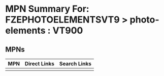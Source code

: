 



# MPN Summary For: FZEPHOTOELEMENTSVT9 > photo-elements : VT900

## MPNs
  

|MPN|Direct Links|Search Links|
| :--- | :--- | :--- |
||||
